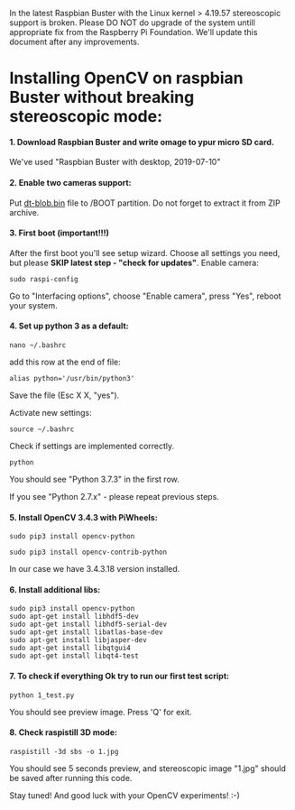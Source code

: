 In the latest Raspbian Buster with the Linux kernel > 4.19.57 stereoscopic support
is broken. Please DO NOT do upgrade of the system untill appropriate fix from the
Raspberry Pi Foundation.
We'll update this document after any improvements.

# Installing OpenCV on raspbian Buster without breaking stereoscopic mode:

#### 1. Download Raspbian Buster and write omage to ypur micro SD card.
We've used "Raspbian Buster with desktop, 2019-07-10"


#### 2. Enable two cameras support:
Put [dt-blob.bin](http://wiki.stereopi.com/files/dt-blob.bin.zip) file to /BOOT partition. Do not forget to extract it from ZIP archive.

#### 3. First boot (important!!!)
After the first boot you'll see setup wizard. Choose all settings you need, but please **SKIP latest step - "check for updates"**.
Enable camera:

`sudo raspi-config`

Go to "Interfacing options", choose "Enable camera", press "Yes", reboot your system.

#### 4. Set up python 3 as a default:

`nano ~/.bashrc`

add this row at the end of file:

`alias python='/usr/bin/python3'`

Save the file (Esc X X, "yes").

Activate new settings:

`source ~/.bashrc`

Check if settings are implemented correctly.

`python`

You should see "Python 3.7.3" in the first row.

If you see "Python 2.7.x" - please repeat previous steps.

#### 5. Install OpenCV 3.4.3 with PiWheels:

`sudo pip3 install opencv-python`

`sudo pip3 install opencv-contrib-python`

In our case we have 3.4.3.18 version installed.

#### 6. Install additional libs:

```
sudo pip3 install opencv-python 
sudo apt-get install libhdf5-dev
sudo apt-get install libhdf5-serial-dev
sudo apt-get install libatlas-base-dev
sudo apt-get install libjasper-dev 
sudo apt-get install libqtgui4 
sudo apt-get install libqt4-test
```

#### 7. To check if everything Ok try to run our first test script:

`python 1_test.py`

You should see preview image. Press 'Q' for exit.

#### 8. Check raspistill 3D mode:

`raspistill -3d sbs -o 1.jpg`

You should see 5 seconds preview, and stereoscopic image "1.jpg" should be saved after 
running this code.

Stay tuned! And good luck with your OpenCV experiments! :-)

